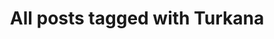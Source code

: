 ---
layout: tag
title: "All posts tagged with Turkana"
permalink: /weblog/tags/turkana/
taxonomy: Turkana
---